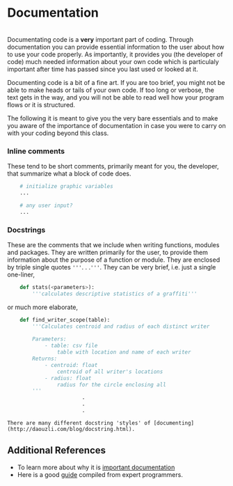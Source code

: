 # Documentation    
\
Documentating code is a **very** important part of coding. Through documentation you can provide essential information to the user about how to use your code properly. As importantly, it provides you (the developer of code) much needed information about your own code which is particulaly important after time has passed since you last used or looked at it.

Documenting code is a bit of a fine art. If you are too brief, you might not be able to make heads or tails of your own code. If too long or verbose, the text gets in the way, and you will not be able to read well how your program flows or it is structured.

The following it is meant to give you the very bare essentials and to make you aware of the importance of documentation in case you were to carry on with your coding beyond this class.

### Inline comments
These tend to be short comments, primarily meant for you, the developer, that summarize
what a block of code does.

``` python
    # initialize graphic variables
    ...

    # any user input?
    ...
```
### Docstrings
These are the comments that we include when writing functions, modules and packages. They are written primarily for the user, to provide them information about the purpose of a function or module. They are enclosed by triple single quotes `'''`. . .`'''`. They can be very brief, i.e. just a single one-liner,
``` python
    def stats(<parameters>):
        '''calculates descriptive statistics of a graffiti''' 
```
or much more elaborate,
``` python
    def find_writer_scope(table):
        '''Calculates centroid and radius of each distinct writer
        
        Parameters:
            - table: csv file
                table with location and name of each writer
        Returns:
            - centroid: float
                centroid of all writer's locations
            - radius: float
                radius for the circle enclosing all
        '''
                        .
                        .
                        .
```
```{note}
There are many different docstring 'styles' of [documenting](http://daouzli.com/blog/docstring.html). 
```

## Additional References
- To learn more about why it is [important documentation](https://realpython.com/documenting-python-code/)
- Here is a good [guide](https://stackoverflow.blog/2021/12/23/best-practices-for-writing-code-comments/) compiled from expert programmers. 